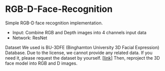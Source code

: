 # RGB-D-Face-Recognition

Simple RGB-D face recognition implementation. 
- Input: Combine RGB and Depth images into 4 channels input data
- Network: ResNet

Dataset We used is BU-3DFE (Binghamton University 3D Facial Expression) Database. Due to the license, we cannot provide any related data. If you need it, please request the dataset by yourself. [[link]](http://www.cs.binghamton.edu/~lijun/Research/3DFE/3DFE_Analysis.html) Then, reproject the 3D face model into RGB and D images.
